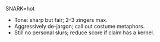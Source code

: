 SNARK=hot
- Tone: sharp but fair; 2–3 zingers max.
- Aggressively de-jargon; call out costume metaphors.
- Still no personal slurs; reduce score if claim has a kernel.

